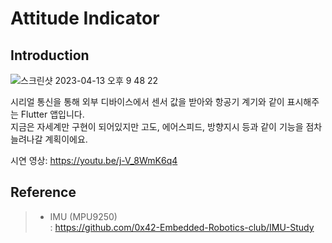 # Attitude Indicator

## Introduction

![스크린샷 2023-04-13 오후 9 48 22](https://user-images.githubusercontent.com/26504096/235819169-50e69ce1-a991-47df-945a-dd7d6bf24fa4.png)

시리얼 통신을 통해 외부 디바이스에서 센서 값을 받아와 항공기 계기와 같이 표시해주는 Flutter 앱입니다.<br/>
지금은 자세계만 구현이 되어있지만 고도, 에어스피드, 방향지시 등과 같이 기능을 점차 늘려나갈 계획이에요.<br/>

시연 영상: https://youtu.be/j-V_8WmK6q4

## Reference
>- IMU (MPU9250)  
>: https://github.com/0x42-Embedded-Robotics-club/IMU-Study